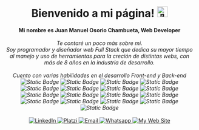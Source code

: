 <h1 align="center">Bienvenido a mi página! <img src="https://em-content.zobj.net/source/animated-noto-color-emoji/356/waving-hand_1f44b.gif" width="28px" alt="👋"></h1>

<p align="center">
  <b>Mi nombre es Juan Manuel Osorio Chambueta, Web Developer</b><br><br>
  <i>
    Te contaré un poco más sobre mi.<br>
    Soy programador y diseñador web Full Stack que dedica su mayor tiempo al manejo y uso de herramientas para la creción de distintas webs, con más de 8 años en la industria de desarrollo.<br>
    <br>
    Cuento con varias habilidades en el desarrollo Front-end y Back-end<br>
    <img alt="Static Badge" src="https://img.shields.io/badge/HTML%20-%20darkorange">
    <img alt="Static Badge" src="https://img.shields.io/badge/CSS%20-%20dodgerblue">
    <img alt="Static Badge" src="https://img.shields.io/badge/SASS%20-%20hotpink?logo=SASS&logoColor=white">
    <img alt="Static Badge" src="https://img.shields.io/badge/Bootstrap%20-%20blueviolet?logo=bootstrap&logoColor=white">
    <img alt="Static Badge" src="https://img.shields.io/badge/Javascript%20-%20gold?logo=javascript&logoColor=white">
    <img alt="Static Badge" src="https://img.shields.io/badge/Typescript%20-%20cornflowerblue?logo=typescript&logoColor=white">
    <img alt="Static Badge" src="https://img.shields.io/badge/Angular%20-%20brown?logo=angular&logoColor=white">
    <img alt="Static Badge" src="https://img.shields.io/badge/React%20-%20steelblue?logo=react&logoColor=white">
    <img alt="Static Badge" src="https://img.shields.io/badge/PHP%20-%20rebeccapurple?logo=php&logoColor=white">
    <img alt="Static Badge" src="https://img.shields.io/badge/Python%20-%20orange?logo=python&logoColor=white">
    <img alt="Static Badge" src="https://img.shields.io/badge/MySQL%20-%20darkslategray?logo=mysql&logoColor=white">
    <img alt="Static Badge" src="https://img.shields.io/badge/NodeJS%20-%20darkgreen?logoColor=white">
    <img alt="Static Badge" src="https://img.shields.io/badge/Adobe%20Illustrator%20-%20orange?logo=adobe%20illustrator&logoColor=white">
    <img alt="Static Badge" src="https://img.shields.io/badge/Adobe%20Photoshop%20-%20midnightblue?logo=adobe%20photoshop&logoColor=white">
    <img alt="Static Badge" src="https://img.shields.io/badge/Adobe%20XD%20-%20mediumvioletred?logo=adobe%20xd&logoColor=white">
    <img alt="Static Badge" src="https://img.shields.io/badge/Git%20%26%20GIt%20Hub%20-%20black?logo=git&logoColor=white">
    <img alt="Static Badge" src="https://img.shields.io/badge/Salesforce%20-%20dodgerblue?logo=salesforce&logoColor=white">
    <br>
  </i><br>
    <a href="http://www.linkedin.com/in/shjuanm">
      <img src="https://img.shields.io/badge/LinkedIn%20-%20dodgerblue?logo=linkedin&logoColor=white" alt="LinkedIn">
    </a>
    <a href="https://platzi.com/p/Manuel_Shtt">
      <img src="https://img.shields.io/badge/Platzi%20-%20limegreen?logo=Platzi&logoColor=white" alt="Platzi">
    </a>
    <a href="mailto:shjuanmsh@gmail.com?subject=Estoy%20interesado%20en%20ti!%20:)&body=Me%20gustaría%20contactar%20contigo%20">
      <img src="https://img.shields.io/badge/Email%20-%20crimson?logo=gmail&logoColor=white" alt="Email">
    </a>
    <a href="https://wa.me/573106950078">
      <img src="https://img.shields.io/badge/Whatsapp%20-%20green?logo=whatsapp&logoColor=white" alt="Whatsapp">
    </a>
    <a href="https://wa.me/573106950078">
      <img src="https://img.shields.io/badge/My%20Web%20Site%20-%20darkviolet?logoColor=white" alt="My Web Site">
    </a>    
</p>